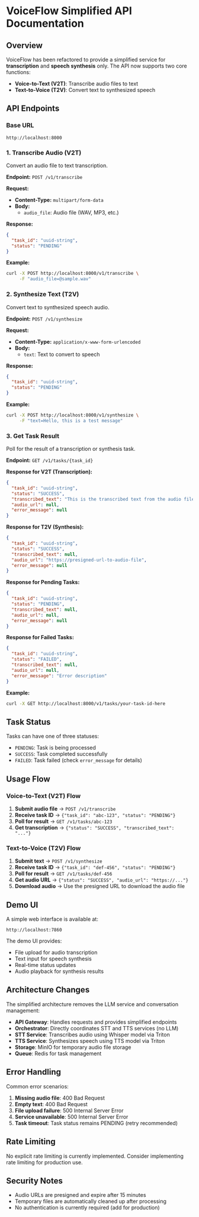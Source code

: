 # VoiceFlow Simplified API Documentation

## Overview

VoiceFlow has been refactored to provide a simplified service for **transcription** and **speech synthesis** only. The API now supports two core functions:

- **Voice-to-Text (V2T)**: Transcribe audio files to text
- **Text-to-Voice (T2V)**: Convert text to synthesized speech

## API Endpoints

### Base URL
```
http://localhost:8000
```

### 1. Transcribe Audio (V2T)

Convert an audio file to text transcription.

**Endpoint:** `POST /v1/transcribe`

**Request:**
- **Content-Type:** `multipart/form-data`
- **Body:**
  - `audio_file`: Audio file (WAV, MP3, etc.)

**Response:**
```json
{
  "task_id": "uuid-string",
  "status": "PENDING"
}
```

**Example:**
```bash
curl -X POST http://localhost:8000/v1/transcribe \
     -F "audio_file=@sample.wav"
```

### 2. Synthesize Text (T2V)

Convert text to synthesized speech audio.

**Endpoint:** `POST /v1/synthesize`

**Request:**
- **Content-Type:** `application/x-www-form-urlencoded`
- **Body:**
  - `text`: Text to convert to speech

**Response:**
```json
{
  "task_id": "uuid-string", 
  "status": "PENDING"
}
```

**Example:**
```bash
curl -X POST http://localhost:8000/v1/synthesize \
     -F "text=Hello, this is a test message"
```

### 3. Get Task Result

Poll for the result of a transcription or synthesis task.

**Endpoint:** `GET /v1/tasks/{task_id}`

**Response for V2T (Transcription):**
```json
{
  "task_id": "uuid-string",
  "status": "SUCCESS",
  "transcribed_text": "This is the transcribed text from the audio file",
  "audio_url": null,
  "error_message": null
}
```

**Response for T2V (Synthesis):**
```json
{
  "task_id": "uuid-string", 
  "status": "SUCCESS",
  "transcribed_text": null,
  "audio_url": "https://presigned-url-to-audio-file",
  "error_message": null
}
```

**Response for Pending Tasks:**
```json
{
  "task_id": "uuid-string",
  "status": "PENDING",
  "transcribed_text": null,
  "audio_url": null,
  "error_message": null
}
```

**Response for Failed Tasks:**
```json
{
  "task_id": "uuid-string",
  "status": "FAILED", 
  "transcribed_text": null,
  "audio_url": null,
  "error_message": "Error description"
}
```

**Example:**
```bash
curl -X GET http://localhost:8000/v1/tasks/your-task-id-here
```

## Task Status

Tasks can have one of three statuses:

- `PENDING`: Task is being processed
- `SUCCESS`: Task completed successfully
- `FAILED`: Task failed (check `error_message` for details)

## Usage Flow

### Voice-to-Text (V2T) Flow

1. **Submit audio file** → `POST /v1/transcribe`
2. **Receive task ID** → `{"task_id": "abc-123", "status": "PENDING"}`
3. **Poll for result** → `GET /v1/tasks/abc-123`
4. **Get transcription** → `{"status": "SUCCESS", "transcribed_text": "..."}`

### Text-to-Voice (T2V) Flow

1. **Submit text** → `POST /v1/synthesize`
2. **Receive task ID** → `{"task_id": "def-456", "status": "PENDING"}`
3. **Poll for result** → `GET /v1/tasks/def-456`
4. **Get audio URL** → `{"status": "SUCCESS", "audio_url": "https://..."}`
5. **Download audio** → Use the presigned URL to download the audio file

## Demo UI

A simple web interface is available at:
```
http://localhost:7860
```

The demo UI provides:
- File upload for audio transcription
- Text input for speech synthesis
- Real-time status updates
- Audio playback for synthesis results

## Architecture Changes

The simplified architecture removes the LLM service and conversation management:

- **API Gateway**: Handles requests and provides simplified endpoints
- **Orchestrator**: Directly coordinates STT and TTS services (no LLM)
- **STT Service**: Transcribes audio using Whisper model via Triton
- **TTS Service**: Synthesizes speech using TTS model via Triton
- **Storage**: MinIO for temporary audio file storage
- **Queue**: Redis for task management

## Error Handling

Common error scenarios:

1. **Missing audio file**: 400 Bad Request
2. **Empty text**: 400 Bad Request  
3. **File upload failure**: 500 Internal Server Error
4. **Service unavailable**: 500 Internal Server Error
5. **Task timeout**: Task status remains PENDING (retry recommended)

## Rate Limiting

No explicit rate limiting is currently implemented. Consider implementing rate limiting for production use.

## Security Notes

- Audio URLs are presigned and expire after 15 minutes
- Temporary files are automatically cleaned up after processing
- No authentication is currently required (add for production)
